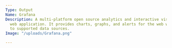 ```yaml
---
Type: Output
Name: Grafana
Description: A multi-platform open source analytics and interactive visualization
  web application. It provides charts, graphs, and alerts for the web when connected
  to supported data sources.
Image: "/uploads/Grafana.png"

---
```


